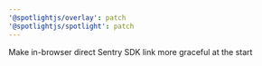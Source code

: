```yaml
---
'@spotlightjs/overlay': patch
'@spotlightjs/spotlight': patch
---
```


Make in-browser direct Sentry SDK link more graceful at the start
